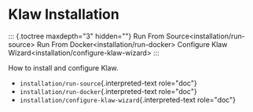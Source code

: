 # Klaw Installation

::: {.toctree maxdepth="3" hidden=""}
Run From Source\<installation/run-source\> Run From
Docker\<installation/run-docker\> Configure Klaw
Wizard\<installation/configure-klaw-wizard\>
:::

How to install and configure Klaw.

-   `installation/run-source`{.interpreted-text role="doc"}
-   `installation/run-docker`{.interpreted-text role="doc"}
-   `installation/configure-klaw-wizard`{.interpreted-text role="doc"}

